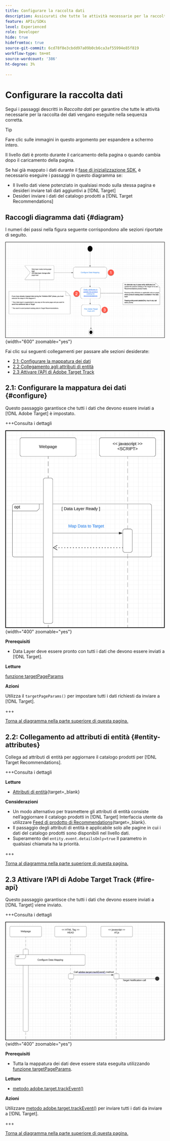 ```yaml
---
title: Configurare la raccolta dati
description: Assicurati che tutte le attività necessarie per la raccolta dei dati vengano eseguite nella sequenza corretta.
feature: APIs/SDKs
level: Experienced
role: Developer
hide: true
hidefromtoc: true
source-git-commit: 6cd78f8e3cbdd97a09b0cb6ca3af55994e85f819
workflow-type: tm+mt
source-wordcount: '386'
ht-degree: 3%

---
```


# Configurare la raccolta dati

Segui i passaggi descritti in *Raccolta dati* per garantire che tutte le attività necessarie per la raccolta dei dati vengano eseguite nella sequenza corretta.

>[!TIP]
>
>Fare clic sulle immagini in questo argomento per espandere a schermo intero.

Il livello dati è pronto durante il caricamento della pagina o quando cambia dopo il caricamento della pagina.

Se hai già mappato i dati durante il [fase di inizializzazione SDK](/help/dev/patterns/recs-atjs/initialize-sdk.md), è necessario eseguire i passaggi in questo diagramma se:

* Il livello dati viene potenziato in qualsiasi modo sulla stessa pagina e desideri inviare tali dati aggiuntivi a [!DNL Target]
* Desideri inviare i dati del catalogo prodotti a [!DNL Target Recommendations]

## Raccogli diagramma dati {#diagram}

I numeri dei passi nella figura seguente corrispondono alle sezioni riportate di seguito.

![Diagramma di Data Collection](/help/dev/patterns/recs-atjs/assets/data-collection-diagram.png){width="600" zoomable="yes"}

Fai clic sui seguenti collegamenti per passare alle sezioni desiderate:

* [2.1: Configurare la mappatura dei dati](#configure)
* [2.2 Collegamento agli attributi di entità](#entity-attributes)
* [2.3 Attivare l’API di Adobe Target Track](#fire-api)

## 2.1: Configurare la mappatura dei dati {#configure}

Questo passaggio garantisce che tutti i dati che devono essere inviati a [!DNL Adobe Target] è impostato.

+++Consulta i dettagli

![Configurare il diagramma di mappatura dei dati](/help/dev/patterns/recs-atjs/assets/cofigure-data-mapping.png){width="400" zoomable="yes"}

**Prerequisiti**

* Data Layer deve essere pronto con tutti i dati che devono essere inviati a [!DNL Target].

**Letture**

[funzione targetPageParams](/help/dev/implement/client-side/atjs/atjs-functions/targetpageparams.md)

**Azioni**

Utilizza il `targetPageParams()` per impostare tutti i dati richiesti da inviare a [!DNL Target].

+++

[Torna al diagramma nella parte superiore di questa pagina.](#diagram)

## 2.2: Collegamento ad attributi di entità {#entity-attributes}

Collega ad attributi di entità per aggiornare il catalogo prodotti per [!DNL Target Recommendations].

+++Consulta i dettagli

**Letture**

* [Attributi di entità](https://experienceleague.adobe.com/docs/target/using/recommendations/entities/entity-attributes.html){target=_blank}

**Considerazioni**

* Un modo alternativo per trasmettere gli attributi di entità consiste nell’aggiornare il catalogo prodotti in [!DNL Target] Interfaccia utente da utilizzare [Feed di prodotto di Recommendations](https://experienceleague.adobe.com/docs/target/using/recommendations/entities/feeds.html){target=_blank}.
* Il passaggio degli attributi di entità è applicabile solo alle pagine in cui i dati del catalogo prodotti sono disponibili nel livello dati.
* Superamento del `entity.event.detailsOnly=true` Il parametro in qualsiasi chiamata ha la priorità.

+++

[Torna al diagramma nella parte superiore di questa pagina.](#diagram)

## 2.3 Attivare l’API di Adobe Target Track {#fire-api}

Questo passaggio garantisce che tutti i dati che devono essere inviati a [!DNL Target] viene inviato.

+++Consulta i dettagli

![Attiva diagramma API del tracciamento di Adobe Target](/help/dev/patterns/recs-atjs/assets/fire-track-api.png){width="400" zoomable="yes"}

**Prerequisiti**

* Tutta la mappatura dei dati deve essere stata eseguita utilizzando [funzione targetPageParams](/help/dev/implement/client-side/atjs/atjs-functions/targetpageparams.md).

**Letture**

* [metodo adobe.target.trackEvent()](/help/dev/implement/client-side/atjs/atjs-functions/adobe-target-trackevent.md)

**Azioni**

Utilizzare [metodo adobe.target.trackEvent()](/help/dev/implement/client-side/atjs/atjs-functions/adobe-target-trackevent.md) per inviare tutti i dati da inviare a [!DNL Target].

+++

[Torna al diagramma nella parte superiore di questa pagina.](#diagram)

